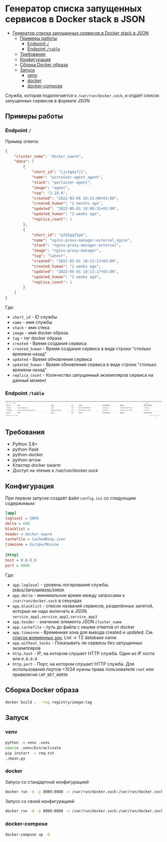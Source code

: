 # Генератор списка запущенных сервисов в Docker stack в JSON
<!-- markdownlint-disable MD013 -->

- [Генератор списка запущенных сервисов в Docker stack в JSON](#генератор-списка-запущенных-сервисов-в-docker-stack-в-json)
  - [Примеры работы](#примеры-работы)
    - [Endpoint `/`](#endpoint-)
    - [Endpoint `/table`](#endpoint-table)
  - [Требования](#требования)
  - [Конфигурация](#конфигурация)
  - [Сборка Docker образа](#сборка-docker-образа)
  - [Запуск](#запуск)
    - [venv](#venv)
    - [docker](#docker)
    - [docker-compose](#docker-compose)
  
Служба, которая подключается к `/var/run/docker.sock`, и отдаёт список запущенных сервисов в формате JSON

## Примеры работы

### Endpoint `/`

Пример ответа:

```json
{
    "cluster_name": "docker_swarm",
    "data": [
        {
            "short_id": "ijv2qdz7jl",
            "name": "portainer-agent_agent",
            "stack": "portainer-agent",
            "image": "agent",
            "tag": "2.10.0",
            "created": "2022-03-06 20:31:00+03:00",
            "created_human": "2 months ago",
            "updated": "2022-05-01 18:00:31+03:00",
            "updated_human": "2 weeks ago",
            "replica_count": 1
        },
        {
            "short_id": "p2d2qqf1pb",
            "name": "nginx-proxy-manager-external_nginx",
            "stack": "nginx-proxy-manager-external",
            "image": "nginx-proxy-manager",
            "tag": "latest",
            "created": "2022-05-01 18:13:17+03:00",
            "created_human": "2 weeks ago",
            "updated": "2022-05-01 18:13:17+03:00",
            "updated_human": "2 weeks ago",
            "replica_count": 1
        }
    ]
}
```

Где:

- `short_id` - ID службы
- `name` - имя службы
- `stack` - имя стека
- `image` - имя docker образа
- `tag` - тег docker образа
- `created` - Время создания сервиса
- `created_human` - Время создания сервиса в виде строки "столько времени назад"
- `updated` - Время обновления сервиса
- `updated_human` - Время обновления сервиса в виде строки "столько времени назад"
- `replica_count` - Количество запущенный экземпляров сервиса на данный момент

### Endpoint `/table`

![scr1.png](images/scr1.png)

## Требования

- Python 3.8+
- python-flask
- python-docker
- python-arrow
- Кластер docker swarm
- Доступ на чтение к /var/run/docker.sock

## Конфигурация

При первом запуске создаёт файл `config.ini` со следующим содержимым:

```ini
[app]
loglevel = INFO
delta = 600
blacklist = 
header = docker_swarm
cachefile = CachedResp.json
timezone = Europe/Moscow

[http]
host = 0.0.0.0
port = 8080
```

Где:

- `app.loglevel` - уровень логирования службы. `DEBUG`/`INFO`/`WARNING`/`ERROR`
- `app.delta` - минимальное время между запросами к `/var/run/docker.sock` в секундах
- `app.blacklist` - список названий сервисов, разделённых запятой, которые не надо включать в JSON. `service_app1,service_app2,service_app3`
- `app.header` - значение элемента JSON `cluster_name`
- `app.cachefile` - путь до файла с кешем ответов от docker
- `app.timezone` - Временная зона для вывода created и updated. См. [список временных зон](https://en.wikipedia.org/wiki/List_of_tz_database_time_zones), List -> TZ database name
- `app.without_tasks` - Показывать ли сервисы без запущенных экземпляров
- `http.host` - IP, на котором слушает HTTP служба. Один из IP хоста или `0.0.0.0`
- `http.port` - Порт, на котором слушает HTTP служба. Для использования портов <1024 нужны права пользователя `root` или привелегия `CAP_NET_ADMIN`

## Сборка Docker образа

```bash
docker build . --tag registry/image:tag
```

## Запуск

### venv

```bash
python -m venv .venv
source .venv/bin/activate
pip instarr -r req.txt
./main.py
```

### docker

Запуск со стандартной конфигурацией

```bash
docker run -d -p 8080:8080 -v /var/run/docker.sock:/var/run/docker.sock:ro registry/image:tag
```

Запуск со своей конфигурацией

```bash
docker run -d -p 8080:8080 -v /var/run/docker.sock:/var/run/docker.sock:ro -v $PWD/config.ini:/app/config.ini registry/image:tag
```

### docker-compose

```bash
docker-compose up -d
```
